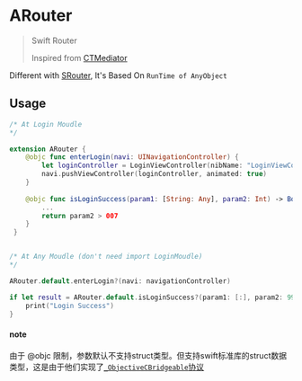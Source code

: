 # ARouter

> Swift Router
>
> Inspired from [CTMediator](https://github.com/casatwy/CTMediator) 

Different with [SRouter](https://github.com/TannerJin/SRouter), It's Based On `RunTime of AnyObject`

## Usage

```swift
/* At Login Moudle
*/

extension ARouter {
    @objc func enterLogin(navi: UINavigationController) {
        let loginController = LoginViewController(nibName: "LoginViewController", bundle: Bundle(for: LoginViewController.self))
        navi.pushViewController(loginController, animated: true)
    }
    
    @objc func isLoginSuccess(param1: [String: Any], param2: Int) -> Bool {
        ...
        return param2 > 007
    }
 }   


/* At Any Moudle (don't need import LoginMoudle)
*/

ARouter.default.enterLogin?(navi: navigationController)

if let result = ARouter.default.isLoginSuccess?(param1: [:], param2: 996), result == true {
    print("Login Success")
}
```

#### note

由于 @objc 限制，参数默认不支持struct类型。但支持swift标准库的struct数据类型，这是由于他们实现了[`_ObjectiveCBridgeable`协议](https://github.com/TannerJin/SwiftTips/blob/master/AS/AS/main.swift#L50)   
